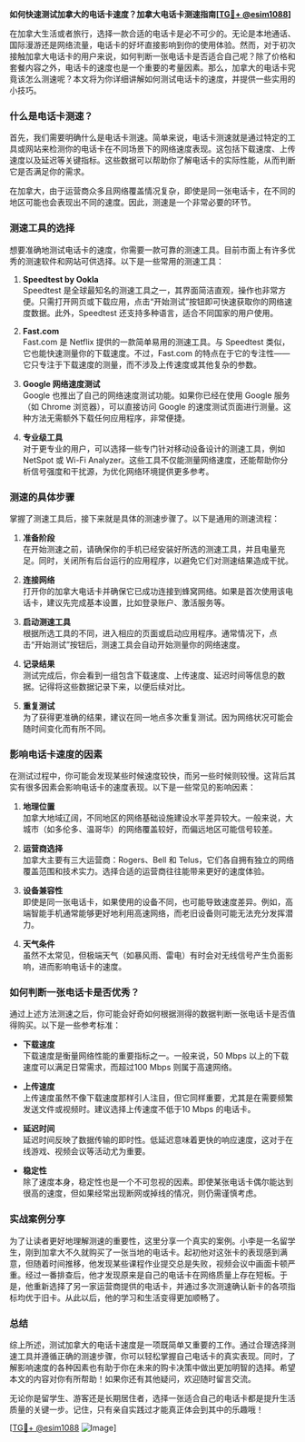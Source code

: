 **如何快速测试加拿大的电话卡速度？加拿大电话卡测速指南[[TG💪+ @esim1088](https://t.me/s/esim1088)]**

在加拿大生活或者旅行，选择一款合适的电话卡是必不可少的。无论是本地通话、国际漫游还是网络流量，电话卡的好坏直接影响到你的使用体验。然而，对于初次接触加拿大电话卡的用户来说，如何判断一张电话卡是否适合自己呢？除了价格和套餐内容之外，电话卡的速度也是一个重要的考量因素。那么，加拿大的电话卡究竟该怎么测速呢？本文将为你详细讲解如何测试电话卡的速度，并提供一些实用的小技巧。

### 什么是电话卡测速？

首先，我们需要明确什么是电话卡测速。简单来说，电话卡测速就是通过特定的工具或网站来检测你的电话卡在不同场景下的网络速度表现。这包括下载速度、上传速度以及延迟等关键指标。这些数据可以帮助你了解电话卡的实际性能，从而判断它是否满足你的需求。

在加拿大，由于运营商众多且网络覆盖情况复杂，即使是同一张电话卡，在不同的地区可能也会表现出不同的速度。因此，测速是一个非常必要的环节。

### 测速工具的选择

想要准确地测试电话卡的速度，你需要一款可靠的测速工具。目前市面上有许多优秀的测速软件和网站可供选择。以下是一些常用的测速工具：

1. **Speedtest by Ookla**  
   Speedtest 是全球最知名的测速工具之一，其界面简洁直观，操作也非常方便。只需打开网页或下载应用，点击“开始测试”按钮即可快速获取你的网络速度数据。此外，Speedtest 还支持多种语言，适合不同国家的用户使用。

2. **Fast.com**  
   Fast.com 是 Netflix 提供的一款简单易用的测速工具。与 Speedtest 类似，它也能快速测量你的下载速度。不过，Fast.com 的特点在于它的专注性——它只专注于下载速度的测量，而不涉及上传速度或其他复杂的参数。

3. **Google 网络速度测试**  
   Google 也推出了自己的网络速度测试功能。如果你已经在使用 Google 服务（如 Chrome 浏览器），可以直接访问 Google 的速度测试页面进行测量。这种方法无需额外下载任何应用程序，非常便捷。

4. **专业级工具**  
   对于更专业的用户，可以选择一些专门针对移动设备设计的测速工具，例如 NetSpot 或 Wi-Fi Analyzer。这些工具不仅能测量网络速度，还能帮助你分析信号强度和干扰源，为优化网络环境提供更多参考。

### 测速的具体步骤

掌握了测速工具后，接下来就是具体的测速步骤了。以下是通用的测速流程：

1. **准备阶段**  
   在开始测速之前，请确保你的手机已经安装好所选的测速工具，并且电量充足。同时，关闭所有后台运行的应用程序，以避免它们对测速结果造成干扰。

2. **连接网络**  
   打开你的加拿大电话卡并确保它已成功连接到蜂窝网络。如果是首次使用该电话卡，建议先完成基本设置，比如登录账户、激活服务等。

3. **启动测速工具**  
   根据所选工具的不同，进入相应的页面或启动应用程序。通常情况下，点击“开始测试”按钮后，测速工具会自动开始测量你的网络速度。

4. **记录结果**  
   测试完成后，你会看到一组包含下载速度、上传速度、延迟时间等信息的数据。记得将这些数据记录下来，以便后续对比。

5. **重复测试**  
   为了获得更准确的结果，建议在同一地点多次重复测试。因为网络状况可能会随时间变化而有所不同。

### 影响电话卡速度的因素

在测试过程中，你可能会发现某些时候速度较快，而另一些时候则较慢。这背后其实有很多因素会影响电话卡的速度表现。以下是一些常见的影响因素：

1. **地理位置**  
   加拿大地域辽阔，不同地区的网络基础设施建设水平差异较大。一般来说，大城市（如多伦多、温哥华）的网络覆盖较好，而偏远地区可能信号较差。

2. **运营商选择**  
   加拿大主要有三大运营商：Rogers、Bell 和 Telus，它们各自拥有独立的网络覆盖范围和技术实力。选择合适的运营商往往能带来更好的速度体验。

3. **设备兼容性**  
   即使是同一张电话卡，如果使用的设备不同，也可能导致速度差异。例如，高端智能手机通常能够更好地利用高速网络，而老旧设备则可能无法充分发挥潜力。

4. **天气条件**  
   虽然不太常见，但极端天气（如暴风雨、雷电）有时会对无线信号产生负面影响，进而影响电话卡的速度。

### 如何判断一张电话卡是否优秀？

通过上述方法测速之后，你可能会好奇如何根据测得的数据判断一张电话卡是否值得购买。以下是一些参考标准：

- **下载速度**  
  下载速度是衡量网络性能的重要指标之一。一般来说，50 Mbps 以上的下载速度可以满足日常需求，而超过100 Mbps 则属于高速网络。

- **上传速度**  
  上传速度虽然不像下载速度那样引人注目，但它同样重要，尤其是在需要频繁发送文件或视频时。建议选择上传速度不低于10 Mbps 的电话卡。

- **延迟时间**  
  延迟时间反映了数据传输的即时性。低延迟意味着更快的响应速度，这对于在线游戏、视频会议等活动尤为重要。

- **稳定性**  
  除了速度本身，稳定性也是一个不可忽视的因素。即使某张电话卡偶尔能达到很高的速度，但如果经常出现断网或掉线的情况，则仍需谨慎考虑。

### 实战案例分享

为了让读者更好地理解测速的重要性，这里分享一个真实的案例。小李是一名留学生，刚到加拿大不久就购买了一张当地的电话卡。起初他对这张卡的表现感到满意，但随着时间推移，他发现某些课程作业提交总是失败，视频会议中画面卡顿严重。经过一番排查后，他才发现原来是自己的电话卡在网络质量上存在短板。于是，他重新选择了另一家运营商提供的电话卡，并通过多次测速确认新卡的各项指标均优于旧卡。从此以后，他的学习和生活变得更加顺畅了。

### 总结

综上所述，测试加拿大的电话卡速度是一项既简单又重要的工作。通过合理选择测速工具并遵循正确的测速步骤，你可以轻松掌握自己电话卡的真实表现。同时，了解影响速度的各种因素也有助于你在未来的购卡决策中做出更加明智的选择。希望本文的内容对你有所帮助！如果你还有其他疑问，欢迎随时留言交流。

无论你是留学生、游客还是长期居住者，选择一张适合自己的电话卡都是提升生活质量的关键一步。记住，只有亲自实践过才能真正体会到其中的乐趣哦！

[[TG💪+ @esim1088](https://t.me/s/esim1088) ![Image](https://i.postimg.cc/4NQfJmqS/Snipaste-2025-05-13-00-14-12.png)]